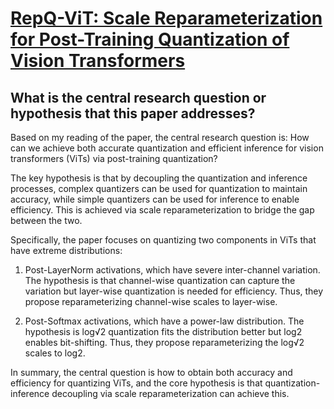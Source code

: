 # [RepQ-ViT: Scale Reparameterization for Post-Training Quantization of   Vision Transformers](https://arxiv.org/abs/2212.08254)

## What is the central research question or hypothesis that this paper addresses?

 Based on my reading of the paper, the central research question is: How can we achieve both accurate quantization and efficient inference for vision transformers (ViTs) via post-training quantization? 

The key hypothesis is that by decoupling the quantization and inference processes, complex quantizers can be used for quantization to maintain accuracy, while simple quantizers can be used for inference to enable efficiency. This is achieved via scale reparameterization to bridge the gap between the two.

Specifically, the paper focuses on quantizing two components in ViTs that have extreme distributions:

1) Post-LayerNorm activations, which have severe inter-channel variation. The hypothesis is that channel-wise quantization can capture the variation but layer-wise quantization is needed for efficiency. Thus, they propose reparameterizing channel-wise scales to layer-wise.

2) Post-Softmax activations, which have a power-law distribution. The hypothesis is log√2 quantization fits the distribution better but log2 enables bit-shifting. Thus, they propose reparameterizing the log√2 scales to log2.

In summary, the central question is how to obtain both accuracy and efficiency for quantizing ViTs, and the core hypothesis is that quantization-inference decoupling via scale reparameterization can achieve this.
